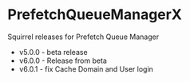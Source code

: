# PrefetchQueueManagerX
Squirrel releases for Prefetch Queue Manager

* v5.0.0 - beta release
* v6.0.0 - Release from beta
* v6.0.1 - fix Cache Domain and User login
